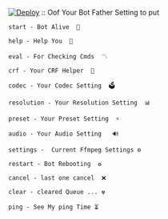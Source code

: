 [![Deploy](https://www.herokucdn.com/deploy/button.svg)](https://heroku.com/deploy)
::
Oof 
Your Bot Father Setting to put
```
start - Bot Alive  🚀

help - Help You  📜

eval - For Checking Cmds  〽️ 

crf - Your CRF Helper  👾

codec - Your Codec Setting  🗳

resolution - Your Resolution Setting  📊

preset - Your Preset Setting  ⚡️

audio - Your Audio Setting   🔊

settings -  Current Ffmpeg Settings ⚙

restart - Bot Rebooting  ♻️

cancel - last one cancel  ❌

clear - cleared Queue ... ☢

ping - See My ping Time ⏳







